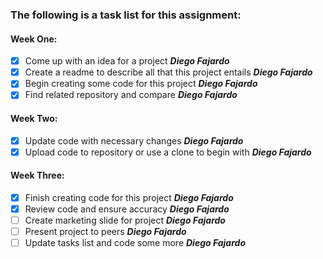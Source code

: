 ### The following is a task list for this assignment:
#### Week One:
- [x] Come up with an idea for a project    ***Diego Fajardo***
- [x] Create a readme to describe all that this project entails    ***Diego Fajardo***
- [x] Begin creating some code for this project    ***Diego Fajardo***
- [x] Find related repository and compare    ***Diego Fajardo***
#### Week Two:
- [x] Update code with necessary changes    ***Diego Fajardo***
- [x] Upload code to repository or use a clone to begin with    ***Diego Fajardo***
#### Week Three:
- [x] Finish creating code for this project    ***Diego Fajardo***
- [x] Review code and ensure accuracy    ***Diego Fajardo***
- [ ] Create marketing slide for project    ***Diego Fajardo***
- [ ] Present project to peers    ***Diego Fajardo***
- [ ] Update tasks list and code some more    ***Diego Fajardo***
